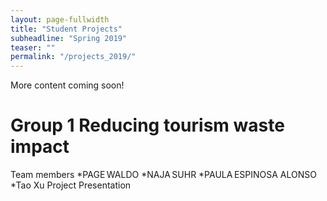 ```yaml
---
layout: page-fullwidth
title: "Student Projects"
subheadline: "Spring 2019"
teaser: ""
permalink: "/projects_2019/"
---
```


More content coming soon!

# Group 1 Reducing tourism waste impact
Team members
*PAGE WALDO 
*NAJA SUHR 
*PAULA ESPINOSA ALONSO
*Tao Xu 
Project Presentation
